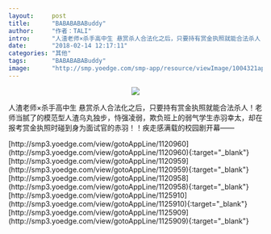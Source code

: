 ```yaml
---
layout:     post
title:      "BABABABABuddy"
author:     "作者：TALI"
intro:      "人渣老师×杀手高中生 悬赏杀人合法化之后，只要持有赏金执照就能合法杀人！老师当腻了的模范型人渣乌丸独步，恃强凌弱，欺负班上的弱气学生赤羽幸太，却在报考赏金执照时碰到身为面试官的赤羽！！疾走感满载的校园剧开幕——"
date:       "2018-02-14 12:17:11"
categories: "其他"
tags:       "BABABABABuddy"
image:      "http://smp.yoedge.com/smp-app/resource/viewImage/1004321appline.png"
---
```

<div style="text-align: center">
<p><img src="http://smp.yoedge.com/smp-app/resource/viewImage/1004321appline.png"/></p>
</div>
<p class="post-meta">
<span>人渣老师×杀手高中生 悬赏杀人合法化之后，只要持有赏金执照就能合法杀人！老师当腻了的模范型人渣乌丸独步，恃强凌弱，欺负班上的弱气学生赤羽幸太，却在报考赏金执照时碰到身为面试官的赤羽！！疾走感满载的校园剧开幕——</span>
</p>
[http://smp3.yoedge.com/view/gotoAppLine/1120960](http://smp3.yoedge.com/view/gotoAppLine/1120960){:target="_blank"}
[http://smp3.yoedge.com/view/gotoAppLine/1120959](http://smp3.yoedge.com/view/gotoAppLine/1120959){:target="_blank"}
[http://smp3.yoedge.com/view/gotoAppLine/1120958](http://smp3.yoedge.com/view/gotoAppLine/1120958){:target="_blank"}
[http://smp3.yoedge.com/view/gotoAppLine/1125910](http://smp3.yoedge.com/view/gotoAppLine/1125910){:target="_blank"}
[http://smp3.yoedge.com/view/gotoAppLine/1125909](http://smp3.yoedge.com/view/gotoAppLine/1125909){:target="_blank"}


